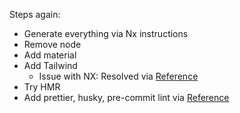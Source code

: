 Steps again:

- Generate everything via Nx instructions
- Remove node
- Add material
- Add Tailwind
  - Issue with NX: Resolved via [Reference](https://github.com/ngneat/tailwind/issues/121#issuecomment-1000920205)
- Try HMR
- Add prettier, husky, pre-commit lint via [Reference](https://github.com/okonet/lint-staged)
